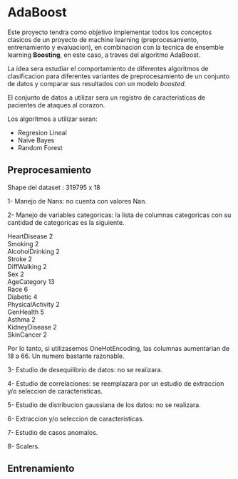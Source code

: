 # AdaBoost

Este proyecto tendra como objetivo implementar todos los conceptos clasicos de un proyecto de machine learning (preprocesamiento, entrenamiento y evaluacion), en combinacion con la tecnica de ensemble learning **Boosting**, en este caso, a traves del algoritmo AdaBoost.

La idea sera estudiar el comportamiento de diferentes algoritmos de clasificacion para diferentes variantes de preprocesamiento de un conjunto de datos y comparar sus resultados con un modelo *boosted*.

El conjunto de datos a utilizar sera un registro de caracteristicas de pacientes de ataques al corazon.

Los algoritmos a utilizar seran:

* Regresion Lineal
* Naive Bayes
* Random Forest

## Preprocesamiento

Shape del dataset : 319795 x 18 

1- Manejo de Nans: no cuenta con valores Nan.

2- Manejo de variables categoricas: la lista de columnas categoricas con su cantidad de categoricas es la siguiente.

HeartDisease 2\
Smoking 2\
AlcoholDrinking 2\
Stroke 2\
DiffWalking 2\
Sex 2\
AgeCategory 13\
Race 6\
Diabetic 4\
PhysicalActivity 2\
GenHealth 5\
Asthma 2\
KidneyDisease 2\
SkinCancer 2

Por lo tanto, si utilizasemos OneHotEncoding, las columnas aumentarian de 18 a 66. Un numero bastante razonable.


3- Estudio de desequilibrio de datos: no se realizara.

4- Estudio de correlaciones: se reemplazara por un estudio de extraccion y/o seleccion de caracteristicas.

5- Estudio de distribucion gaussiana de los datos: no se realizara.

6- Extraccion y/o seleccion de caracteristicas.

7- Estudio de casos anomalos.

8- Scalers.

## Entrenamiento
